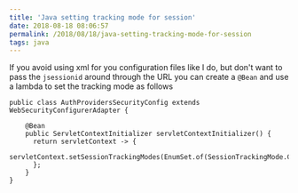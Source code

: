 ```yaml
---
title: 'Java setting tracking mode for session'
date: 2018-08-18 08:06:57
permalink: /2018/08/18/java-setting-tracking-mode-for-session
tags: java
---
```


If you avoid using xml for you configuration files like I do, but don't want to pass the `jsessionid` around through the URL you can create a `@Bean` and use a lambda to set the tracking mode as follows

    public class AuthProvidersSecurityConfig extends WebSecurityConfigurerAdapter {

        @Bean
        public ServletContextInitializer servletContextInitializer() {
          return servletContext -> {
            servletContext.setSessionTrackingModes(EnumSet.of(SessionTrackingMode.COOKIE));
          };
        }
    }
